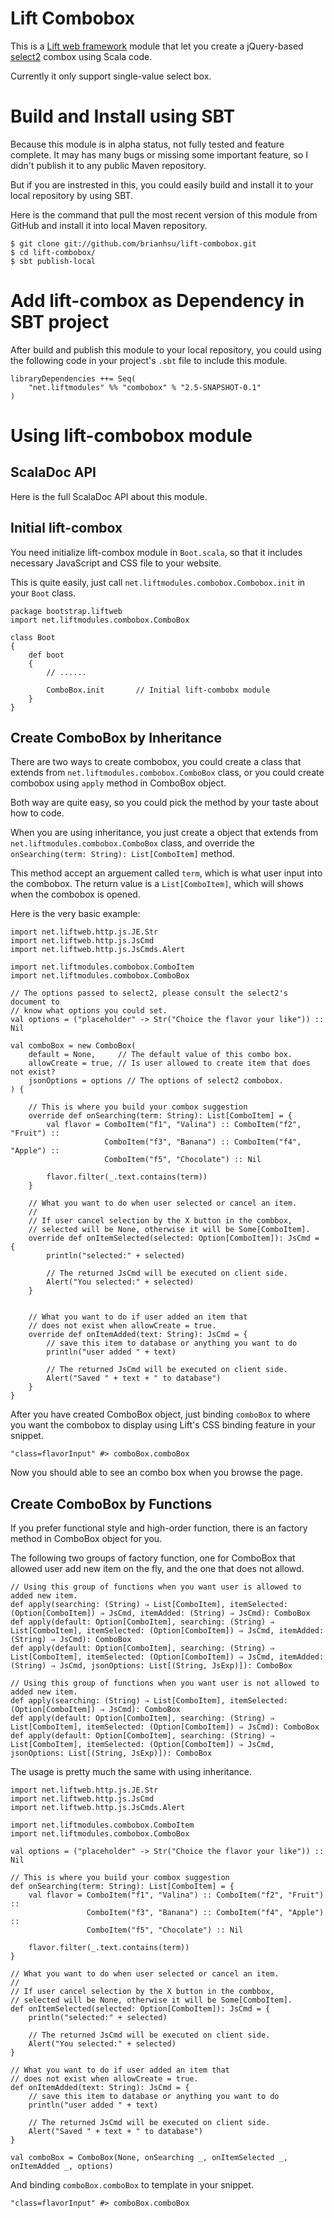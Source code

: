 Lift Combobox
==============

This is a [Lift web framework][01] module that let you create a jQuery-based [select2][02] combox using Scala code.

Currently it only support single-value select box.

[01]: http://liftweb.net/
[02]: http://ivaynberg.github.com/select2/

Build and Install using SBT
=============================

Because this module is in alpha status, not fully tested and feature complete. It may has many bugs or missing some important feature, so I didn't publish it to any public Maven repository.

But if you are instrested in this, you could easily build and install it to your local repository by using SBT.

Here is the command that pull the most recent version of this module from GitHub and install it into local Maven repository.

    $ git clone git://github.com/brianhsu/lift-combobox.git
    $ cd lift-combobox/
    $ sbt publish-local

Add lift-combox as Dependency in SBT project
=============================================

After build and publish this module to your local repository, you could using the following code in your project's `.sbt` file to include this module.

    libraryDependencies ++= Seq(
        "net.liftmodules" %% "combobox" % "2.5-SNAPSHOT-0.1"
    )

Using lift-combobox module
==========================

ScalaDoc API
-----------------

Here is the full ScalaDoc API about this module.

Initial lift-combox
---------------------

You need initialize lift-combox module in `Boot.scala`, so that it includes necessary JavaScript and CSS file to your website.

This is quite easily, just call `net.liftmodules.combobox.Combobox.init` in your `Boot` class.

    package bootstrap.liftweb
    import net.liftmodules.combobox.ComboBox
    
    class Boot 
    {
        def boot 
        {
            // ......

            ComboBox.init       // Initial lift-combobx module
        }
    }

Create ComboBox by Inheritance
-------------------------------

There are two ways to create combobox, you could create a class that extends from `net.liftmodules.combobox.ComboBox` class, or you could create combobox using `apply` method in ComboBox object. 

Both way are quite easy, so you could pick the method by your taste about how to code.

When you are using inheritance, you just create a object that extends from `net.liftmodules.combobox.ComboBox` class, and override the `onSearching(term: String): List[ComboItem]` method.

This method accept an arguement called `term`, which is what user input into the combobox. The return value is a `List[ComboItem]`, which will shows when the combobox is opened.

Here is the very basic example:

    import net.liftweb.http.js.JE.Str
    import net.liftweb.http.js.JsCmd
    import net.liftweb.http.js.JsCmds.Alert

    import net.liftmodules.combobox.ComboItem
    import net.liftmodules.combobox.ComboBox

    // The options passed to select2, please consult the select2's document to
    // know what options you could set.
    val options = ("placeholder" -> Str("Choice the flavor your like")) :: Nil

    val comboBox = new ComboBox(
        default = None,     // The default value of this combo box.
        allowCreate = true, // Is user allowed to create item that does not exist?
        jsonOptions = options // The options of select2 combobox.
    ) {

        // This is where you build your combox suggestion
        override def onSearching(term: String): List[ComboItem] = {
            val flavor = ComboItem("f1", "Valina") :: ComboItem("f2", "Fruit") ::
                         ComboItem("f3", "Banana") :: ComboItem("f4", "Apple") ::
                         ComboItem("f5", "Chocolate") :: Nil

            flavor.filter(_.text.contains(term))
        }

        // What you want to do when user selected or cancel an item.
        //
        // If user cancel selection by the X button in the combbox, 
        // selected will be None, otherwise it will be Some[ComboItem].
        override def onItemSelected(selected: Option[ComboItem]): JsCmd = {
            println("selected:" + selected)

            // The returned JsCmd will be executed on client side.
            Alert("You selected:" + selected)
        }


        // What you want to do if user added an item that
        // does not exist when allowCreate = true.
        override def onItemAdded(text: String): JsCmd = {
            // save this item to database or anything you want to do
            println("user added " + text)

            // The returned JsCmd will be executed on client side.
            Alert("Saved " + text + " to database")
        }
    }

After you have created ComboBox object, just binding `comboBox` to where you want the combobox to display using Lift's CSS binding feature in your snippet.

    "class=flavorInput" #> comboBox.comboBox

Now you should able to see an combo box when you browse the page.

Create ComboBox by Functions
-------------------------------

If you prefer functional style and high-order function, there is an factory method in ComboBox object for you.

The following two groups of factory function, one for ComboBox that allowed user add new item on the fly, and the one that does not allowd.

    // Using this group of functions when you want user is allowed to added new item.
    def apply(searching: (String) ⇒ List[ComboItem], itemSelected: (Option[ComboItem]) ⇒ JsCmd, itemAdded: (String) ⇒ JsCmd): ComboBox
    def apply(default: Option[ComboItem], searching: (String) ⇒ List[ComboItem], itemSelected: (Option[ComboItem]) ⇒ JsCmd, itemAdded: (String) ⇒ JsCmd): ComboBox
    def apply(default: Option[ComboItem], searching: (String) ⇒ List[ComboItem], itemSelected: (Option[ComboItem]) ⇒ JsCmd, itemAdded: (String) ⇒ JsCmd, jsonOptions: List[(String, JsExp)]): ComboBox

    // Using this group of functions when you want user is not allowed to added new item.
    def apply(searching: (String) ⇒ List[ComboItem], itemSelected: (Option[ComboItem]) ⇒ JsCmd): ComboBox
    def apply(default: Option[ComboItem], searching: (String) ⇒ List[ComboItem], itemSelected: (Option[ComboItem]) ⇒ JsCmd): ComboBox
    def apply(default: Option[ComboItem], searching: (String) ⇒ List[ComboItem], itemSelected: (Option[ComboItem]) ⇒ JsCmd, jsonOptions: List[(String, JsExp)]): ComboBox

The usage is pretty much the same with using inheritance.

    import net.liftweb.http.js.JE.Str
    import net.liftweb.http.js.JsCmd
    import net.liftweb.http.js.JsCmds.Alert

    import net.liftmodules.combobox.ComboItem
    import net.liftmodules.combobox.ComboBox

    val options = ("placeholder" -> Str("Choice the flavor your like")) :: Nil

    // This is where you build your combox suggestion
    def onSearching(term: String): List[ComboItem] = {
        val flavor = ComboItem("f1", "Valina") :: ComboItem("f2", "Fruit") ::
                     ComboItem("f3", "Banana") :: ComboItem("f4", "Apple") ::
                     ComboItem("f5", "Chocolate") :: Nil

        flavor.filter(_.text.contains(term))
    }

    // What you want to do when user selected or cancel an item.
    //
    // If user cancel selection by the X button in the combbox, 
    // selected will be None, otherwise it will be Some[ComboItem].
    def onItemSelected(selected: Option[ComboItem]): JsCmd = {
        println("selected:" + selected)

        // The returned JsCmd will be executed on client side.
        Alert("You selected:" + selected)
    }

    // What you want to do if user added an item that
    // does not exist when allowCreate = true.
    def onItemAdded(text: String): JsCmd = {
        // save this item to database or anything you want to do
        println("user added " + text)

        // The returned JsCmd will be executed on client side.
        Alert("Saved " + text + " to database")
    }

    val comboBox = ComboBox(None, onSearching _, onItemSelected _, onItemAdded _, options)

And binding `comboBox.comboBox` to template in your snippet.

    "class=flavorInput" #> comboBox.comboBox

